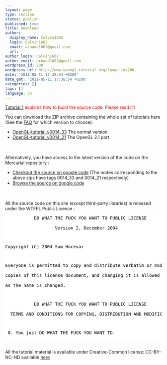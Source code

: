 ```yaml
---
layout: page
type: section
status: publish
published: true
title: Download
author:
  display_name: Calvin1602
  login: Calvin1602
  email: arnaud1602@gmail.com
  url: ''
author_login: Calvin1602
author_email: arnaud1602@gmail.com
wordpress_id: 200
wordpress_url: http://www.opengl-tutorial.org/?page_id=200
date: '2011-05-11 17:38:54 +0200'
date_gmt: '2011-05-11 17:38:54 +0200'
categories: []
tags: []
language: cn
---
```

<p><span style="color: #ff0000;"><a title="Tutorial 1 : Opening a window" href="http://www.opengl-tutorial.org/beginners-tutorials/tutorial-1-opening-a-window/">Tutorial 1</a> explains how to build the source code. Please read it !</span></p>
<p>You can download the ZIP archive containing the whole set of tutorials here (See the <a title="FAQ" href="http://www.opengl-tutorial.org/miscellaneous/faq/" target="_blank">FAQ</a> for which version to choose):</p>
<ul>
<li><a href="http://www.opengl-tutorial.org/wp-content/uploads/2011/05/OpenGL-tutorial_v0014_33.zip">OpenGL-tutorial_v0014_33</a>&nbsp;The normal version</li>
<li><a href="http://www.opengl-tutorial.org/wp-content/uploads/2011/05/OpenGL-tutorial_v0014_21.zip">OpenGL-tutorial_v0014_21</a>&nbsp;The OpenGL 2.1 port</li><br />
</ul><br />
Alternatively, you have access to the latest version of the code on the Mercurial repository :</p>
<ul>
<li><a href="http://code.google.com/p/opengl-tutorial-org/source/checkout">Checkout the source on google code</a> (The nodes corresponding to the above zips have tags 0014_33 and 0014_21 respectively)</li>
<li><a href="http://code.google.com/p/opengl-tutorial-org/source/browse/">Browse the source on google code</a></li><br />
</ul><br />
All the source code on this site (except third-party libraries) is released under the WTFPL Public Licence :</p>
<pre style="background-color: white; color: black;">           DO WHAT THE FUCK YOU WANT TO PUBLIC LICENSE<br />
                   Version 2, December 2004</p>
<p>Copyright (C) 2004 Sam Hocevar <sam@hocevar.net></p>
<p>Everyone is permitted to copy and distribute verbatim or modified<br />
copies of this license document, and changing it is allowed as long<br />
as the name is changed.</p>
<p>           DO WHAT THE FUCK YOU WANT TO PUBLIC LICENSE<br />
  TERMS AND CONDITIONS FOR COPYING, DISTRIBUTION AND MODIFICATION</p>
<p> 0. You just DO WHAT THE FUCK YOU WANT TO.</pre><br />
All the tutorial material is available under Creative-Common license: CC-BY-NC-ND available <a style="display: inline;" href="http://creativecommons.org/licenses/by-nc-nd/3.0/fr/deed.en">here</a></p>
